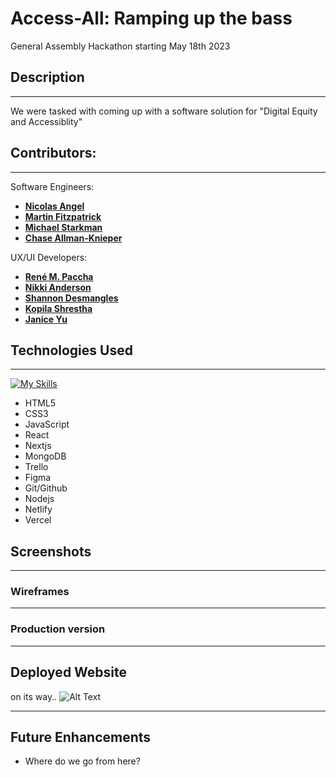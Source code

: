 # Access-All: Ramping up the bass
General Assembly Hackathon starting May 18th 2023

## Description
***
We were tasked with coming up with a software solution for "Digital Equity and Accessiblity"
## Contributors: 
***
Software Engineers:

* **[Nicolas Angel](https://github.com/nangel42)**
* **[Martin Fitzpatrick](https://github.com/krsnamara)**
* **[Michael Starkman](https://github.com/MichaelStarkman)**
* **[Chase Allman-Knieper](https://github.com/achasek/)**

UX/UI Developers:
* **[René M. Paccha](https://www.renepacchaux.com)**
* **[Nikki Anderson](https://www.linkedin.com/in/nikki-design/)**
* **[Shannon Desmangles](https://www.shannondesmangles.com)**
* **[Kopila Shrestha](https://www.kopilashresthaa.com/)**
* **[Janice Yu](https://www.janiceyu.com/)**
## Technologies Used
***

[![My Skills](https://skillicons.dev/icons?i=html,css,js,react,next,git,github,nodejs,mongodb,figma,netlify,vercel,supabase,vscode&perline=7)](https://skillicons.dev)

- HTML5
- CSS3
- JavaScript
- React
- Nextjs
- MongoDB
- Trello
- Figma
- Git/Github
- Nodejs
- Netlify
- Vercel
## Screenshots
***

### Wireframes

***
### Production version

***
## Deployed Website
on its way..
![Alt Text](https://media.giphy.com/media/tBvPFCFQHSpEI/giphy.gif)
***
## Future Enhancements
- Where do we go from here?